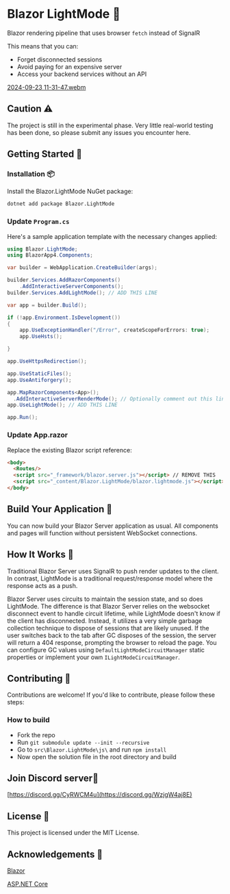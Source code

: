 ﻿# Blazor LightMode 🔆

Blazor rendering pipeline that uses browser `fetch` instead of SignalR

This means that you can:

* Forget disconnected sessions
* Avoid paying for an expensive server
* Access your backend services without an API
  
[2024-09-23 11-31-47.webm](https://github.com/user-attachments/assets/fdd8148c-b1f5-4d76-a79d-d37136193585)

## Caution ⚠️

The project is still in the experimental phase. Very little real-world testing has been done, so please submit any issues you encounter here.

## Getting Started 🚀

### Installation 📦

Install the Blazor.LightMode NuGet package:

```bash
dotnet add package Blazor.LightMode
```

### Update `Program.cs`

Here's a sample application template with the necessary changes applied:

```csharp
using Blazor.LightMode;
using BlazorApp4.Components;

var builder = WebApplication.CreateBuilder(args);

builder.Services.AddRazorComponents()
    .AddInteractiveServerComponents();
builder.Services.AddLightMode(); // ADD THIS LINE

var app = builder.Build();

if (!app.Environment.IsDevelopment())
{
    app.UseExceptionHandler("/Error", createScopeForErrors: true);
    app.UseHsts();

}

app.UseHttpsRedirection();

app.UseStaticFiles();
app.UseAntiforgery();

app.MapRazorComponents<App>();
  .AddInteractiveServerRenderMode(); // Optionally comment out this line
app.UseLightMode(); // ADD THIS LINE

app.Run();
```

### Update App.razor

Replace the existing Blazor script reference:

```html
<body>
  <Routes/>
  <script src="_framework/blazor.server.js"></script> // REMOVE THIS
  <script src="_content/Blazor.LightMode/blazor.lightmode.js"></script> // ADD THIS
</body>
```

## Build Your Application 🚀
You can now build your Blazor Server application as usual. All components and pages will function without persistent WebSocket connections.

## How It Works 🔧

Traditional Blazor Server uses SignalR to push render updates to the client. In contrast, LightMode is a traditional request/response model where the response acts as a push.

Blazor Server uses circuits to maintain the session state, and so does LightMode. The difference is that Blazor Server relies on the websocket disconnect event to handle circuit lifetime, while LightMode doesn't know if the client has disconnected. Instead, it utilizes a very simple garbage collection technique to dispose of sessions that are likely unused. If the user switches back to the tab after GC disposes of the session, the server will return a 404 response, prompting the browser to reload the page. You can configure GC values using `DefaultLightModeCircuitManager` static properties or implement your own `ILightModeCircuitManager`. 

## Contributing 🤝

Contributions are welcome! If you'd like to contribute, please follow these steps:

### How to build

* Fork the repo
* Run `git submodule update --init --recursive`
* Go to `src\Blazor.LightMode\js\` and run `npm install`
* Now open the solution file in the root directory and build

## Join Discord server👋

[https://discord.gg/CyRWCM4u](https://discord.gg/WzjgW4aj8E)

## License 📄

This project is licensed under the MIT License.

## Acknowledgements 🙏

[Blazor](https://dotnet.microsoft.com/apps/aspnet/web-apps/blazor)

[ASP.NET Core](https://dotnet.microsoft.com/apps/aspnet)

